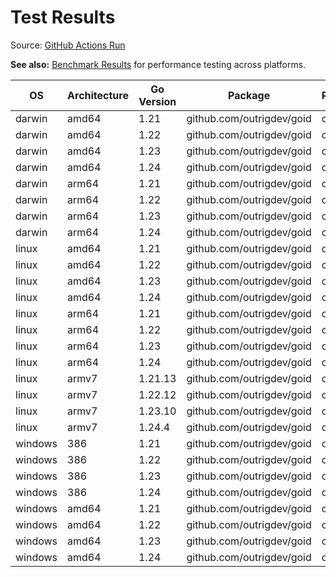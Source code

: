 # Test Results

Source: [GitHub Actions Run](https://github.com/outrigdev/goid/actions/runs/16091915987/job/45409895718)

**See also:** [Benchmark Results](benchmarks.md) for performance testing across platforms.

| OS | Architecture | Go Version | Package | Result | Elapsed Time |
|---|---|---|---|---|---|
| darwin | amd64 | 1.21 | github.com/outrigdev/goid | ok | 2.395s |
| darwin | amd64 | 1.22 | github.com/outrigdev/goid | ok | 2.469s |
| darwin | amd64 | 1.23 | github.com/outrigdev/goid | ok | 2.758s |
| darwin | amd64 | 1.24 | github.com/outrigdev/goid | ok | 2.636s |
| darwin | arm64 | 1.21 | github.com/outrigdev/goid | ok | 2.578s |
| darwin | arm64 | 1.22 | github.com/outrigdev/goid | ok | 2.362s |
| darwin | arm64 | 1.23 | github.com/outrigdev/goid | ok | 2.633s |
| darwin | arm64 | 1.24 | github.com/outrigdev/goid | ok | 2.620s |
| linux | amd64 | 1.21 | github.com/outrigdev/goid | ok | 2.447s |
| linux | amd64 | 1.22 | github.com/outrigdev/goid | ok | 2.453s |
| linux | amd64 | 1.23 | github.com/outrigdev/goid | ok | 2.755s |
| linux | amd64 | 1.24 | github.com/outrigdev/goid | ok | 2.760s |
| linux | arm64 | 1.21 | github.com/outrigdev/goid | ok | 2.479s |
| linux | arm64 | 1.22 | github.com/outrigdev/goid | ok | 2.470s |
| linux | arm64 | 1.23 | github.com/outrigdev/goid | ok | 2.616s |
| linux | arm64 | 1.24 | github.com/outrigdev/goid | ok | 2.614s |
| linux | armv7 | 1.21.13 | github.com/outrigdev/goid | ok | 3.647s |
| linux | armv7 | 1.22.12 | github.com/outrigdev/goid | ok | 3.663s |
| linux | armv7 | 1.23.10 | github.com/outrigdev/goid | ok | 3.712s |
| linux | armv7 | 1.24.4 | github.com/outrigdev/goid | ok | 3.651s |
| windows | 386 | 1.21 | github.com/outrigdev/goid | ok | 2.521s |
| windows | 386 | 1.22 | github.com/outrigdev/goid | ok | 2.460s |
| windows | 386 | 1.23 | github.com/outrigdev/goid | ok | 2.673s |
| windows | 386 | 1.24 | github.com/outrigdev/goid | ok | 2.878s |
| windows | amd64 | 1.21 | github.com/outrigdev/goid | ok | 2.374s |
| windows | amd64 | 1.22 | github.com/outrigdev/goid | ok | 2.563s |
| windows | amd64 | 1.23 | github.com/outrigdev/goid | ok | 2.849s |
| windows | amd64 | 1.24 | github.com/outrigdev/goid | ok | 2.754s |